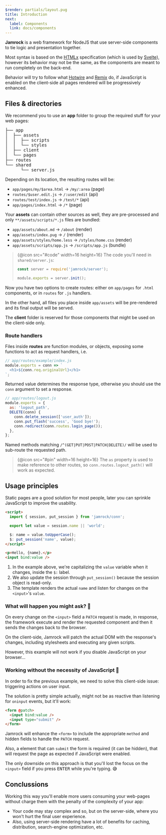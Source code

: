 ```yaml
---
$render: partials/layout.pug
title: Introduction
next:
  label: Components
  link: docs/components
---
```


**Jamrock** is a web framework for NodeJS that use server-side components to tie logic and presentation together.

Most syntax is based on the [HTMLx](https://github.com/htmlx-org/HTMLx) specification (which is used by [Svelte](https://svelte.dev/)),
however its behavior may not be the same, as the components are meant to run completely on the back-end.

Behavior will try to follow what [Hotwire](https://hotwired.dev/) and [Remix](https://remix.run/) do,
if JavaScript is enabled on the client-side all pages rendered will be progressively enhanced.

## Files & directories

We recommend you to use an **app** folder to group the required stuff for your web pages:

<pre>
├── app
│  ├── assets
│  │  ├── scripts
│  │  └── styles
│  ├── client
│  └── pages
├── routes
└── shared
      └── server.js
</pre>

Depending on its location, the resulting routes will be:

- `app/pages/my/$area.html` &rarr; `/my/:area` (page)
- `routes/$user.edit.js` &rarr; `/:user/edit` (api)
- `routes/test/index.js` &rarr; `/test/*` (api)
- `app/pages/index.html` &rarr; `/*` (page)

Your **assets** can contain other sources as well,
they are pre-processed and only `**/assets/scripts/*.js` files are bundled:

- `app/assets/about.md` &rarr; `/about` (render)
- `app/assets/index.pug` &rarr; `/` (render)
- `app/assets/styles/home.less` &rarr; `/styles/home.css` (render)
- `app/assets/scripts/app.js` &rarr; `/scripts/app.js` (bundle)

> {@icon src="#code" width=16 height=16} The code you'll need in `shared/server.js`:
>
> ```js
> const server = require('jamrock/server');
>
> module.exports = server.init();
> ```

Now you have two options to create routes: either on `app/pages` for `.html` components, or in `routes` for `.js` handlers.

In the other hand, all files you place inside `app/assets` will be pre-rendered and its final output will be served.

The **client** folder is reserved for those components that might be used on the client-side only.

### Route handlers

Files inside **routes** are function modules, or objects, exposing some functions to act as request handlers, i.e.


```js
// app/routes/example/index.js
module.exports = conn => `
  <h1>${conn.req.originalUrl}</h1>
`;
```

Returned value determines the response type, otherwise you should use the `conn` argument to set a response.

```js
// app/routes/logout.js
module.exports = {
  as: 'logout_path',
  DELETE(conn) {
    conn.delete_session(['user_auth']);
    conn.put_flash('success', 'Good bye!');
    conn.redirect(conn.routes.login_page());
  },
};
```

Named methods matching `/^(GET|PUT|POST|PATCH|DELETE)/` will be used to sub-route the requested path.

> {@icon src="#pin" width=16 height=16} The `as` property is used to make reference to other routes, so `conn.routes.logout_path()` will work as expected.

## Usage principles

Static pages are a good solution for most people, later you can sprinkle JavaScript to improve the usability.

```html
<script>
  import { session, put_session } from 'jamrock/conn';

  export let value = session.name || 'world';

  $: name = value.toUpperCase();
  $: put_session('name', value);
</script>

<p>Hello, {name}.</p>
<input bind:value />
```

1. In the example above, we're capitalizing the `value` variable when it changes, inside the `$:` label.
2. We also update the session through `put_session()` because the session object is read-only.
3. The template renders the actual `name` and listen for changes on the `<input>`'s `value`.

### What will happen you might ask? 🤔

On every change on the `<input>` field a `PATCH` request is made, in response, the framework
execute and render the requested component and then it sends the changes back to the browser.

On the client-side, Jamrock will patch the actual DOM with the response's changes, including stylesheets and executing any given scripts.

However, this example will not work if you disable JavaScript on your browser...

### Working without the necessity of JavaScript 👀

In order to fix the previous example, we need to solve this client-side issue: triggering actions on user input.

The solution is pretty simple actually, might not be as reactive than listening for `oninput` events, but it'll work:

```html
<form @patch>
  <input bind:value />
  <input type="submit" />
</form>
```

Jamrock will enhance the `<form>` to include the appropriate `method` and hidden fields to handle the `PATCH` request.

Also, a element that can `submit` the form is required (it can be hidden), that will request the page as expected if JavaScript were enabled.

The only downside on this approach is that you'll lost the focus on the `<input>` field if you press <kbd>ENTER</kbd> while you're typing. 😅

## Conclussions

Working this way you'll enable more users consuming your web-pages without charge them with the penalty of the complexity of your app:

- Your code may stay complex and so, but on the server-side, where you won't hurt the final user experience.
- Also, using server-side rendering have a lot of benefits for caching, distribution, search-engine optimization, etc.
